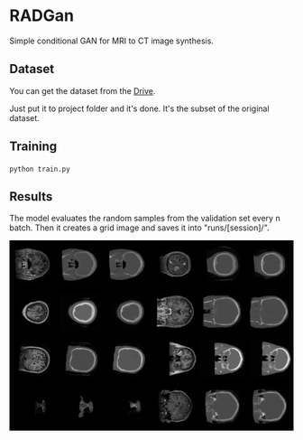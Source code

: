 # RADGan
Simple conditional GAN for MRI to CT image synthesis.

## Dataset

You can get the dataset from the [Drive](https://drive.google.com/file/d/1puShvkkG9smK-azTdW22M61ncIemoziO/view?usp=sharing).

Just put it to project folder and it's done. It's the subset of the original dataset.

## Training

`python train.py`

## Results

The model evaluates the random samples from the validation set every n batch. Then it creates a grid image and saves it into "runs/[session]/".


![](results.png)
